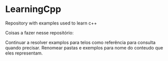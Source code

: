 # LearningCpp
Repository with examples used to learn c++

Coisas a fazer nesse repositório:

Continuar a resolver examplos para telos como referência para consulta quando precisar.
Renomear pastas e exemplos para nome do conteudo que eles representam.
